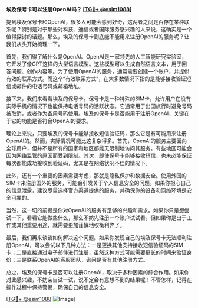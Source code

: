 **埃及保号卡可以注册OpenAI吗？ [[TG💪+ @esim1088](https://t.me/s/esim1088)]**

提到埃及保号卡和OpenAI，很多人可能会感到好奇，这两者之间是否存在某种联系呢？特别是对于那些对科技、通信或者国际服务感兴趣的人来说，这确实是一个值得探讨的话题。那么，埃及的保号卡到底能不能用来注册OpenAI的服务呢？让我们从头开始梳理一下。

首先，我们得了解什么是OpenAI。OpenAI是一家领先的人工智能研究实验室，它开发了像GPT这样的大型语言模型。这些模型可以生成自然语言文本，用于回答问题、创作内容等。为了使用OpenAI的服务，通常需要创建一个账户，并提供有效的联系方式。而这个“有效联系方式”，在大多数情况下指的是能够接收验证短信或邮件的电话号码或邮箱地址。

接下来，我们来看看埃及的保号卡。保号卡是一种特殊的SIM卡，允许用户在没有实际手机的情况下也能保持电话号码的活跃状态。它通常用于出国旅行时避免号码被取消，或者作为备用号码使用。埃及的保号卡是否能用于注册OpenAI，关键在于它的功能是否符合OpenAI的要求。

理论上来说，只要埃及的保号卡能够接收短信验证码，那么它是有可能用来注册OpenAI的。然而，实际情况可能比这复杂得多。首先，OpenAI的服务主要面向全球用户，但并不是所有的国家和地区都能无限制地访问其服务。有些地区可能会因为网络监管的原因而受到限制。其次，即使保号卡能够接收短信，也未必能保证每次都能成功接收到验证码，尤其是在网络状况不佳的情况下。

此外，还有一个重要的因素需要考虑，那就是隐私保护和数据安全。使用外国的SIM卡来注册国外的服务，可能会引发关于个人信息安全的问题。如果你担心自己的信息泄露，建议尽量选择官方渠道提供的服务，并确保你的设备和网络环境是安全可靠的。

当然，这一切的前提是你对OpenAI的服务有足够的兴趣和需求。如果你只是想尝试一下，看看它能做些什么，那么不妨先注册一个账户试试看。但如果你是出于工作或其他重要用途，就需要更加谨慎地权衡利弊了。

最后，我们再来谈谈如何解决这个问题。如果你发现自己的埃及保号卡无法顺利注册OpenAI，可以尝试以下几种方法：一是更换其他支持接收短信验证码的SIM卡；二是直接通过电子邮件进行注册，虽然这种方式可能需要更长的时间来验证身份；三是联系OpenAI的客服团队，询问是否有其他注册方式。

总之，埃及的保号卡是否可以注册OpenAI，取决于多种因素的综合作用。如果你对此感兴趣，不妨亲自试一试，说不定会有意想不到的结果呢！不管怎样，记得在操作过程中保持警惕，确保自己的信息安全。

[[TG💪+ @esim1088](https://t.me/s/esim1088) ![Image](https://i.postimg.cc/4NQfJmqS/Snipaste-2025-05-13-00-14-12.png)]